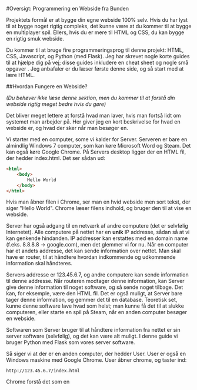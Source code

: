 #Oversigt: Programmering en Webside fra Bunden

Projektets formål er at bygge din egne webside 100% selv. Hvis du har lyst 
til at bygge noget rigtig compleks, det kunne være at du kommer til at bygge 
en multiplayer spil. Ellers, hvis du er mere til HTML og CSS, du kan bygge en
 rigtig smuk webside.
 
Du kommer til at bruge fire programmeringsprog til denne projekt: HTML, CSS, 
Javascript, og Python (med Flask). Jeg har skrevet nogle korte guides til at 
hjælpe dig på vej; disse guides inkludere en cheat sheet og nogle små opgaver
. Jeg anbafaler er du læser første denne side, og så start med at lære HTML. 

##Hvordan Fungere en Webside?

*(Du behøver ikke læse denne sektion, men du kommer til at forstå din webside 
rigtig meget bedre hvis du gøre)*

Det bliver meget lettere at forstå hvad man laver, hvis man fortså lidt om 
systemet man arbejder på. Her giver jeg en kort beskrivelse for hvad en 
webside er, og hvad der sker når man besøger en.

Vi starter med en computer, some vi kalder for Server. Serveren er bare en 
almindlig Windows 7 computer, som kan køre Microsoft Word og Steam. Det kan 
også køre Google Chrome. På Servers desktop ligger der en HTML fil, der 
hedder index.html. Det ser sådan ud:

```html
<html>
    <body>
        Hello World    
    </body>
</html>
```

Hvis man åbner filen i Chrome, ser man en hvid webside men sort tekst, der 
siger "Hello World". Chrome læser filens indhold, og bruger den til at vise 
en webside.

Server har også adgang til en netværk af andre computere (det er selvfølig 
Internetet). Alle computere på nettet har en **unik** IP addresse, sådan så 
at vi kan genkende hindanden. IP addresser kan erstattes med en domain name 
(f.eks. 8.8.8.8 -> google.com), men det glemmer vi for nu. Når en computer 
har et andets addresse, det kan sende information over nettet. Man skal have 
er router, til at håndtere hvordan indkommende og udkommende information skal
 håndteres.
 
Servers addresse er 123.45.6.7, og andre computere kan sende information til 
denne addresse. Når routeren modtager denne information, kan Server give 
denne information til noget software, og så sende noget tilbage. Det kan, for
 eksemple, være den HTML fil. Det er også muligt, at Server bare tager denne 
 information, og gemmer det til en database. Teoretisk set, kunne denne 
 software lave hvad som helst; man kunne få det til at slukke computeren, 
 eller starte en spil på Steam, når en anden computer besøger en webside.
 
Softwaren som Server bruger til at håndtere information fra nettet er sin 
server software (selvfølig), og det kan være alt muligt. I denne guide vi 
bruger Python med Flask som vores server software.

Så siger vi at der er en anden computer, der hedder User. User er også en 
Windows maskine med Google Chrome. User åbner chrome, og taster ind:

`
http://123.45.6.7/index.html
`

Chrome forstå det som en

##